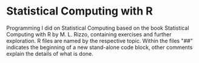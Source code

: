 # Statistical Computing with R
Programming I did on Statistical Computing based on the book Statistical Computing with R by M. L. Rizzo, containing exercises and further exploration.
R files are named by the respective topic. Within the files "\#\#" indicates the beginning of a new stand-alone code block, other comments explain the details of what is done.
